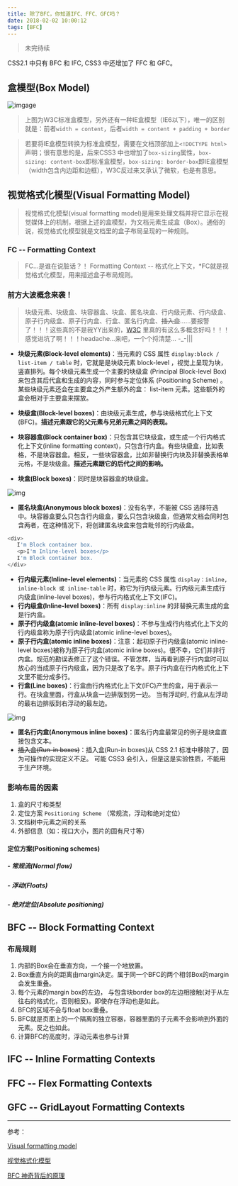 ```yaml
---
title: 除了BFC，你知道IFC、FFC、GFC吗？
date: 2018-02-02 10:00:12
tags: [BFC]
---
```


> 未完待续

<!--more-->
CSS2.1 中只有 BFC 和 IFC, CSS3 中还增加了 FFC 和 GFC。

## 盒模型(Box Model)

![imgage](https://developer.mozilla.org/files/72/boxmodel%20(1).png)

> 上图为W3C标准盒模型，另外还有一种IE盒模型（IE6以下），唯一的区别就是：前者`width = content`，后者`width = content + padding + border`

> 若要将IE盒模型转换为标准盒模型，需要在文档顶部加上`<!DOCTYPE html>`声明；很有意思的是，后来CSS3 中也增加了`box-sizing`属性，`box-sizing: content-box`即标准盒模型，`box-sizing: border-box`即IE盒模型（width包含内边距和边框），W3C反过来又承认了微软，也是有意思。

## 视觉格式化模型(Visual Formatting Model)

> 视觉格式化模型(visual formatting model)是用来处理文档并将它显示在视觉媒体上的机制，根据上述的盒模型，为文档元素生成盒（Box）。通俗的说，视觉格式化模型就是文档里的盒子布局呈现的一种规则。

### FC -- Formatting Context

> FC...是谁在说脏话？！ Formatting Context -- 格式化上下文，*FC就是视觉格式化模型，用来描述盒子布局规则。

### 前方大波概念来袭！

> 块级元素、块级盒、块容器盒、块盒、匿名块盒、行内级元素、行内级盒、原子行内级盒、原子行内盒、行盒、匿名行内盒、~~插入盒~~......要报警了！！！这些真的不是我YY出来的，[W3C](https://www.w3.org/TR/CSS22/visuren.html) 里真的有这么多概念好吗！！！感觉进坑了啊！！！headache...来吧，一个个捋清楚... -_-|||

- **块级元素(Block-level elements)**：当元素的 CSS 属性 `display:block / list-item / table` 时，它就是是块级元素 block-level ，视觉上呈现为块，竖直排列。每个块级元素生成一个主要的块级盒 (Principal Block-level Box) 来包含其后代盒和生成的内容，同时参与定位体系 (Positioning Scheme) 。某些块级元素还会在主要盒之外产生额外的盒： list-item 元素。这些额外的盒会相对于主要盒来摆放。

- **块级盒(Block-level boxes)**：由块级元素生成，参与块级格式化上下文(BFC)。**描述元素跟它的父元素与兄弟元素之间的表现。**
- **块容器盒(Block container box)**：只包含其它块级盒，或生成一个行内格式化上下文(inline formatting context)，只包含行内盒。有些块级盒，比如表格，不是块容器盒。相反，一些块容器盒，比如非替换行内块及非替换表格单元格，不是块级盒。**描述元素跟它的后代之间的影响。**
- **块盒(Block boxes)**：同时是块容器盒的块级盒。

![img](https://mdn.mozillademos.org/files/3559/venn_blocks.png)

- **匿名块盒(Anonymous block boxes)**：没有名字，不能被 CSS 选择符选中。块容器盒要么只包含行内级盒，要么只包含块级盒，但通常文档会同时包含两者，在这种情况下，将创建匿名块盒来包含毗邻的行内级盒。

``` JavaScript
<div>
   I'm Block container box.
   <p>I'm Inline-level boxes</p>
   I'm Block container box.
</div>
```

- **行内级元素(Inline-level elements)**：当元素的 CSS 属性 `display：inline, inline-block 或 inline-table` 时，称它为行内级元素。行内级元素生成行内级盒(inline-level boxes)，参与行内格式化上下文(IFC)。
- **行内级盒(Inline-level boxes)**：所有 `display:inline` 的非替换元素生成的盒是行内盒。
- **原子行内级盒(atomic inline-level boxes)**：不参与生成行内格式化上下文的行内级盒称为原子行内级盒(atomic inline-level boxes)。
- **原子行内盒(atomic inline boxes)**：注意：起初原子行内级盒(atomic inline-level boxes)被称为原子行内盒(atomic inline boxes)。很不幸，它们并非行内盒。规范的勘误表修正了这个错误。不管怎样，当再看到原子行内盒时可以放心的当成原子行内级盒，因为只是改了名字。原子行内盒在行内格式化上下文里不能分成多行。
- **行盒(Line boxes)**：行盒由行内格式化上下文(IFC)产生的盒，用于表示一行。在块盒里面，行盒从块盒一边排版到另一边。 当有浮动时, 行盒从左浮动的最右边排版到右浮动的最左边。

![img](https://developer.mozilla.org/@api/deki/files/6008/=venn_inlines.png)

- **匿名行内盒(Anonymous inline boxes)**：匿名行内盒最常见的例子是块盒直接包含文本。
- ~~插入盒(Run-in boxes)~~：插入盒(Run-in boxes)从 CSS 2.1 标准中移除了，因为可操作的实现定义不足。 可能 CSS3 会引入，但是这是实验性质，不能用于生产环境。 

### 影响布局的因素

1. 盒的尺寸和类型
2. 定位方案 `Positioning Scheme` （常规流，浮动和绝对定位）
3. 文档树中元素之间的关系
4. 外部信息（如：视口大小，图片的固有尺寸等）

#### 定位方案(Positioning schemes)

##### - 常规流(Normal flow)

##### - 浮动(Floats)

##### - 绝对定位(Absolute positioning)




## BFC -- Block Formatting Context

### 布局规则

1. 内部的Box会在垂直方向，一个接一个地放置。
2. Box垂直方向的距离由margin决定。属于同一个BFC的两个相邻Box的margin会发生重叠。
3. 每个元素的margin box的左边， 与包含块border box的左边相接触(对于从左往右的格式化，否则相反)。即使存在浮动也是如此。
4. BFC的区域不会与float box重叠。
5. BFC就是页面上的一个隔离的独立容器，容器里面的子元素不会影响到外面的元素。反之也如此。
6. 计算BFC的高度时，浮动元素也参与计算


## IFC -- Inline Formatting Contexts


## FFC -- Flex Formatting Contexts


## GFC -- GridLayout Formatting Contexts



--- 

参考：

[Visual formatting model](https://www.w3.org/TR/CSS22/visuren.html)

[视觉格式化模型](https://developer.mozilla.org/zh-CN/docs/Web/Guide/CSS/Visual_formatting_model)

[BFC 神奇背后的原理](https://www.cnblogs.com/lhb25/p/inside-block-formatting-ontext.html)
